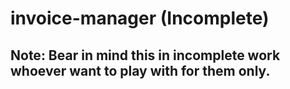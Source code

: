 # invoice-manager (Incomplete)
## Note: Bear in mind this in incomplete work whoever want to play with for them only.


